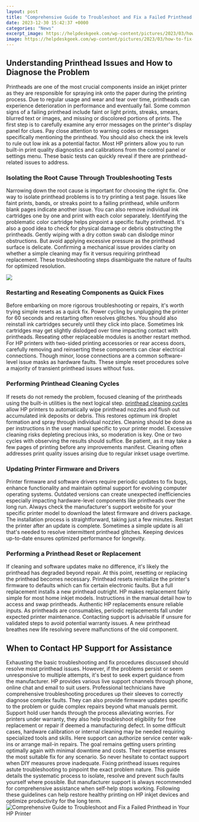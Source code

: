 ```yaml
---
layout: post
title: "Comprehensive Guide to Troubleshoot and Fix a Failed Printhead in Your HP Printer"
date: 2023-12-30 15:42:37 +0000
categories: "News"
excerpt_image: https://helpdeskgeek.com/wp-content/pictures/2023/03/how-to-fix-missing-or-failed-printhead-error-on-hp-printers-4-compressed.jpeg
image: https://helpdeskgeek.com/wp-content/pictures/2023/03/how-to-fix-missing-or-failed-printhead-error-on-hp-printers-4-compressed.jpeg
---
```


## Understanding Printhead Issues and How to Diagnose the Problem
Printheads are one of the most crucial components inside an inkjet printer as they are responsible for spraying ink onto the paper during the printing process. Due to regular usage and wear and tear over time, printheads can experience deterioration in performance and eventually fail. Some common signs of a failing printhead include faint or light prints, streaks, smears, blurred text or images, and missing or discolored portions of prints. 
The first step is to carefully examine any error messages on the printer's display panel for clues. Pay close attention to warning codes or messages specifically mentioning the printhead. You should also check the ink levels to rule out low ink as a potential factor. Most HP printers allow you to run built-in print quality diagnostics and calibrations from the control panel or settings menu. These basic tests can quickly reveal if there are printhead-related issues to address.
### Isolating the Root Cause Through Troubleshooting Tests
Narrowing down the root cause is important for choosing the right fix. One way to isolate printhead problems is to try printing a test page. Issues like faint prints, bands, or streaks point to a failing printhead, while uniform blank pages indicate another issue. You can also remove individual ink cartridges one by one and print with each color separately. Identifying the problematic color cartridge helps pinpoint a specific faulty printhead. 
It's also a good idea to check for physical damage or debris obstructing the printheads. Gently wiping with a dry cotton swab can dislodge minor obstructions. But avoid applying excessive pressure as the printhead surface is delicate. Confirming a mechanical issue provides clarity on whether a simple cleaning may fix it versus requiring printhead replacement. These troubleshooting steps disambiguate the nature of faults for optimized resolution.

![](https://i.ytimg.com/vi/BVf_d63jXME/maxresdefault.jpg)
### Restarting and Reseating Components as Quick Fixes
Before embarking on more rigorous troubleshooting or repairs, it's worth trying simple resets as a quick fix. Power cycling by unplugging the printer for 60 seconds and restarting often resolves glitches. You should also reinstall ink cartridges securely until they click into place. Sometimes Ink cartridges may get slightly dislodged over time impacting contact with printheads. 
Reseating other replaceable modules is another restart method. For HP printers with two-sided printing accessories or rear access doors, carefully removing and reinserting these components can clear electrical connections. Though minor, loose connections are a common software-level issue masks as hardware faults. These simple reset procedures solve a majority of transient printhead issues without fuss.
### Performing Printhead Cleaning Cycles 
If resets do not remedy the problem, focused cleaning of the printheads using the built-in utilities is the next logical step. [printhead cleaning cycles](https://store.fi.io.vn/womens-cute-duck-gift-for-mom-mother-duckling-duck-waterfowl-lovers-v-neck-t-shirt/men&) allow HP printers to automatically wipe printhead nozzles and flush out accumulated ink deposits or debris. This restores optimum ink droplet formation and spray through individual nozzles. 
Cleaning should be done as per instructions in the user manual specific to your printer model. Excessive cleaning risks depleting precious inks, so moderation is key. One or two cycles with observing the results should suffice. Be patient, as it may take a few pages of printing before any improvements manifest. Cleaning often addresses print quality issues arising due to regular inkset usage overtime.
### Updating Printer Firmware and Drivers
Printer firmware and software drivers require periodic updates to fix bugs, enhance functionality and maintain optimal support for evolving computer operating systems. Outdated versions can create unexpected inefficiencies especially impacting hardware-level components like printheads over the long run. 
Always check the manufacturer's support website for your specific printer model to download the latest firmware and drivers package. The installation process is straightforward, taking just a few minutes. Restart the printer after an update is complete. Sometimes a simple update is all that's needed to resolve intermittent printhead glitches. Keeping devices up-to-date ensures optimized performance for longevity.
### Performing a Printhead Reset or Replacement 
If cleaning and software updates make no difference, it's likely the printhead has degraded beyond repair. At this point, resetting or replacing the printhead becomes necessary. Printhead resets reinitialize the printer's firmware to defaults which can fix certain electronic faults. But a full replacement installs a new printhead outright.
HP makes replacement fairly simple for most home inkjet models. Instructions in the manual detail how to access and swap printheads. Authentic HP replacements ensure reliable inputs. As printheads are consumables, periodic replacements fall under expected printer maintenance. Contacting support is advisable if unsure for validated steps to avoid potential warranty issues. A new printhead breathes new life resolving severe malfunctions of the old component.
## When to Contact HP Support for Assistance
Exhausting the basic troubleshooting and fix procedures discussed should resolve most printhead issues. However, if the problems persist or seem unresponsive to multiple attempts, it's best to seek expert guidance from the manufacturer. HP provides various live support channels through phone, online chat and email to suit users.
Professional technicians have comprehensive troubleshooting procedures up their sleeves to correctly diagnose complex faults. They can also provide firmware updates specific to the problem or guide complex repairs beyond what manuals permit. Support hold user hands through the process alleviating worries. For printers under warranty, they also help troubleshoot eligibility for free replacement or repair if deemed a manufacturing defect.
In some difficult cases, hardware calibration or internal cleaning may be needed requiring specialized tools and skills. Here support can authorize service center walk-ins or arrange mail-in repairs. The goal remains getting users printing optimally again with minimal downtime and costs. Their expertise ensures the most suitable fix for any scenario. So never hesitate to contact support when DIY measures prove inadequate.
Fixing printhead issues requires astute troubleshooting to pinpoint the exact problem nature. This guide details the systematic process to isolate, resolve and prevent such faults yourself where possible. But manufacturer support is always recommended for comprehensive assistance when self-help stops working. Following these guidelines can help restore healthy printing on HP inkjet devices and optimize productivity for the long term.
![Comprehensive Guide to Troubleshoot and Fix a Failed Printhead in Your HP Printer](https://helpdeskgeek.com/wp-content/pictures/2023/03/how-to-fix-missing-or-failed-printhead-error-on-hp-printers-4-compressed.jpeg)
